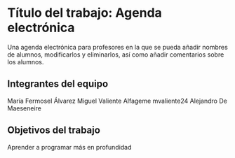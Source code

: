 # Título del trabajo: Agenda electrónica

Una agenda electrónica para profesores en la que se pueda añadir nombres de alumnos, modificarlos y eliminarlos, así como añadir comentarios sobre los alumnos.

## Integrantes del equipo

María Fermosel Álvarez 
Miguel Valiente Alfageme mvaliente24
Alejandro De Maeseneire 

## Objetivos del trabajo

Aprender a programar más en profundidad
